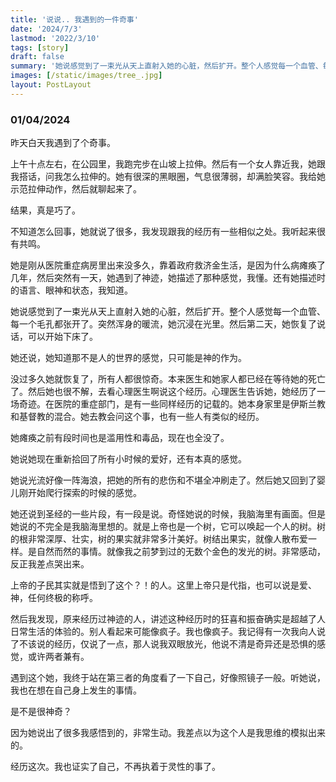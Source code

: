 ```yaml
---
title: '说说.. 我遇到的一件奇事'
date: '2024/7/3'
lastmod: '2022/3/10'
tags: [story]
draft: false
summary: '她说感觉到了一束光从天上直射入她的心脏，然后扩开。整个人感觉每一个血管、每一个毛孔都张开了。突然浑身的暖流，她沉浸在光里。然后第二天，她恢复了说话，可以开始下床了。'
images: [/static/images/tree_.jpg]
layout: PostLayout
---
```


### 01/04/2024

昨天白天我遇到了个奇事。

上午十点左右，在公园里，我跑完步在山坡上拉伸。然后有一个女人靠近我，她跟我搭话，问我怎么拉伸的。她有很深的黑眼圈，气息很薄弱，却满脸笑容。我给她示范拉伸动作，然后就聊起来了。

结果，真是巧了。

不知道怎么回事，她就说了很多，我发现跟我的经历有一些相似之处。我听起来很有共鸣。

她是刚从医院重症病房里出来没多久，靠着政府救济金生活，是因为什么病瘫痪了几年，然后突然有一天，她遇到了神迹，她描述了那种感觉，我懂。还有她描述时的语言、眼神和状态，我知道。

她说感觉到了一束光从天上直射入她的心脏，然后扩开。整个人感觉每一个血管、每一个毛孔都张开了。突然浑身的暖流，她沉浸在光里。然后第二天，她恢复了说话，可以开始下床了。

她还说，她知道那不是人的世界的感觉，只可能是神的作为。

没过多久她就恢复了，所有人都很惊奇。本来医生和她家人都已经在等待她的死亡了。然后她也很不解，去看心理医生啊说这个经历。心理医生告诉她，她经历了一场奇迹。在医院的重症部门，是有一些同样经历的记载的。她本身家里是伊斯兰教和基督教的混合。她去教会问这个事，也有一些人有类似的经历。

她瘫痪之前有段时间也是滥用性和毒品，现在也全没了。

她说她现在重新拾回了所有小时候的爱好，还有本真的感觉。

她说光流好像一阵海浪，把她的所有的悲伤和不堪全冲刷走了。然后她又回到了婴儿刚开始爬行探索的时候的感觉。

她还说到圣经的一些片段，有一段是说。奇怪她说的时候，我脑海里有画面。但是她说的不完全是我脑海里想的。就是上帝也是一个树，它可以唤起一个人的树。树的根非常深厚、壮实，树的果实就非常多汁美好。树结出果实，就像人散布爱一样。是自然而然的事情。就像我之前梦到过的无数个金色的发光的树。非常感动，反正我差点哭出来。

上帝的子民其实就是悟到了这个？！的人。这里上帝只是代指，也可以说是爱、神，任何终极的称呼。

然后我发现，原来经历过神迹的人，讲述这种经历时的狂喜和振奋确实是超越了人日常生活的体验的。别人看起来可能像疯子。我也像疯子。我记得有一次我向人说了不该说的经历，仅说了一点，那人说我双眼放光，他说不清是奇异还是恐惧的感觉，或许两者兼有。

遇到这个她，我终于站在第三者的角度看了一下自己，好像照镜子一般。听她说，我也在想在自己身上发生的事情。

是不是很神奇？

因为她说出了很多我感悟到的，非常生动。我差点以为这个人是我思维的模拟出来的。

经历这次。我也证实了自己，不再执着于灵性的事了。
